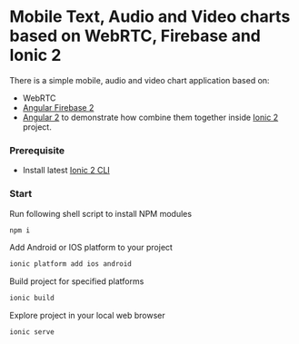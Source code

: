 Mobile Text, Audio and Video charts based on WebRTC, Firebase and Ionic 2
============================== 

There is a simple mobile, audio and video chart application based on:
- WebRTC 
- [Angular Firebase 2](https://github.com/angular/angularfire2)
- [Angular 2](https://angular.io) 
to demonstrate how combine them together inside [Ionic 2](http://ionic.io/2) project. 

### Prerequisite

- Install latest [Ionic 2 CLI](http://ionicframework.com/docs/v2/getting-started/installation)

### Start

Run following shell script to install NPM modules
```bash
npm i
```

Add Android or IOS platform to your project
```bash
ionic platform add ios android
```

Build project for specified platforms
```bash
ionic build
```

Explore project in your local web browser
```bash
ionic serve
```
